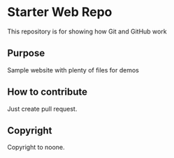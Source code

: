 # Starter Web Repo

This repository is for showing how Git and GitHub work

## Purpose

Sample website with plenty of files for demos

## How to contribute 

Just create pull request.

## Copyright

Copyright to noone.
